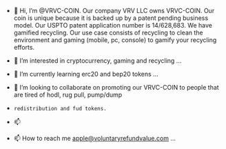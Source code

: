 - 👋 Hi, I’m @VRVC-COIN. Our company VRV LLC owns VRVC-COIN. Our coin is unique because it is backed up by a patent pending business model. Our USPTO patent application number is 14/628,683.  We have gamified recycling. Our use case consists of recycling to clean the environment and gaming (mobile, pc, console) to gamify your recycling efforts.


- 👀 I’m interested in cryptocurrency, gaming and recycling ...
- 🌱 I’m currently learning erc20 and bep20 tokens ...
- 💞️ I’m looking to collaborate on promoting our VRVC-COIN to people that are tired of hodl, rug pull, pump/dump
-     redistribution and fud tokens.
- 📫

- 📫 How to reach me apple@voluntaryrefundvalue.com ...

<!---
VRVC-COIN/VRVC-COIN is a gamified recycling coin. No hodl, no pump and dump, no redistribution, no fud.
Just skills! VRVC is a competitive coin for gamers and recycling enthusiasts!
--->



<!---
Our repository will contain the following..
--->
